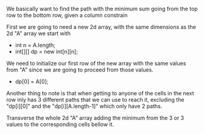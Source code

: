 We basically want to find the path with the minimum sum going from the top row to the bottom row, given
a column constrain

First we are going to need a new 2d array, with the same dimensions as the 2d "A" array we start with
+ int n = A.length;
+ int[][] dp = new int[n][n];

We need to initialize our first row of the new array with the same values from "A" since we are going to
proceed from those values.
+ dp[0] = A[0];

Another thing to note is that when getting to anyone of the cells in the next row inly has 3 different paths 
that we can use to reach it, excluding the "dp[i][0]" and the "dp[i][A.length-1]" which only have 2 paths.

Transverse the whole 2d "A" array adding the minimum from the 3 or 3 values to the corresponding cells bellow
it.

